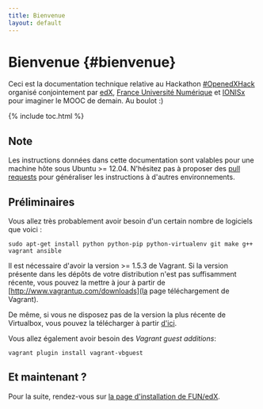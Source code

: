 ```yaml
---
title: Bienvenue
layout: default
---
```


# Bienvenue {#bienvenue}

Ceci est la documentation technique relative au Hackathon [#OpenedXHack](http://hack.openedx.fr/) organisé
conjointement par [edX](http://openedx.org/), [France Université
Numérique](http://france-universite-numerique-mooc.fr/) et
[IONISx](https://ionisx.com/) pour imaginer le MOOC de demain. Au boulot :)

{% include toc.html %}

## Note

Les instructions données dans cette documentation sont valables pour une
machine hôte sous Ubuntu >= 12.04. N'hésitez pas à proposer des [pull
requests](https://github.com/openfun/hackathon) pour généraliser les
instructions à d'autres environnements.

## Préliminaires

Vous allez très probablement avoir besoin d'un certain nombre de logiciels que voici :

    sudo apt-get install python python-pip python-virtualenv git make g++ vagrant ansible

Il est nécessaire d'avoir la version >= 1.5.3 de Vagrant. Si la version
présente dans les dépôts de votre distribution n'est pas suffisamment récente,
vous pouvez la mettre à jour à partir de
[http://www.vagrantup.com/downloads](la page téléchargement de Vagrant).

De même, si vous ne disposez pas de la version la plus récente de Virtualbox,
vous pouvez la télécharger à partir
[d'ici](https://www.virtualbox.org/wiki/Linux_Downloads).

Vous allez également avoir besoin des *Vagrant guest additions*:

    vagrant plugin install vagrant-vbguest

## Et maintenant ?

Pour la suite, rendez-vous sur [la page d'installation de FUN/edX](/hackathon/02-install.html). 

